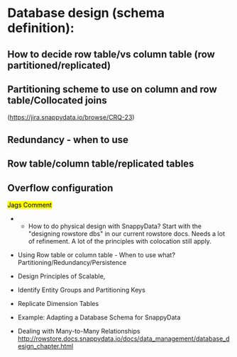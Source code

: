 # Database design (schema definition):

## How to decide row table/vs column table (row partitioned/replicated)

## Partitioning scheme to use on column and row table/Collocated joins
(https://jira.snappydata.io/browse/CRQ-23)

## Redundancy - when to use

## Row table/column table/replicated tables

## Overflow configuration


<mark> Jags Comment</mark>
- - How to do physical design with SnappyData? Start with the "designing rowstore dbs" in our current rowstore docs. Needs a lot of refinement. A lot of the principles with colocation still apply.

- Using Row table or column table - When to use what?
Partitioning/Redundancy/Persistence

- Design Principles of Scalable, 

- Identify Entity Groups and Partitioning Keys 

- Replicate Dimension Tables 

- Example: Adapting a Database Schema for SnappyData

- Dealing with Many-to-Many Relationships 
http://rowstore.docs.snappydata.io/docs/data_management/database_design_chapter.html